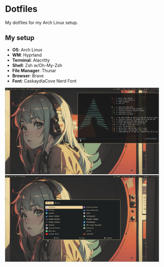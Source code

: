# Dotfiles

My dotfiles for my Arch Linux setup.

## My setup

- **OS**: Arch Linux
- **WM**: Hyprland
- **Terminal**: Alacritty
- **Shell**: Zsh w/Oh-My-Zsh
- **File Manager**: Thunar
- **Browser**: Brave
- **Font**: CaskaydiaCove Nerd Font

<img src="./Screenshots/screenshot_1.png" alt="Screenshot" width="800">
<img src="./Screenshots/screenshot_2.png" alt="Screenshot" width="800">

